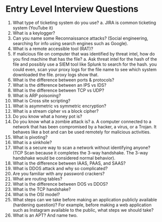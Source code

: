 # Entry Level Interview Questions 

1.	What type of ticketing system do you use? 
a.	JIRA is common ticketing system (YouTube it)
2.	What is a keylogger? 
3.	Can you name some Reconnaissance attacks? (Social engineering, searching for info using search engines such as Google).
4.	What is a remote accessible tool (RAT)? 
5.	If malicious file on computer that was identified by threat intel, how do you find machine that has the file? 
a.	Ask threat intel for the hash of the file and possibly use a SIEM tool like Splunk to search for the hash. you could even, scan your proxy logs for the file name to see which system downloaded the file. proxy logs show that. 
6.	What is the difference between ports & protocols? 
7.	What is the difference between an IPS vs IDS? 
8.	What is the difference between TCP vs UDP? 
9.	What is ARP poisoning?
10.	What is Cross site scripting?
11.	What is asymmetric vs symmetric encryption?
12.	What is a stream cipher vs a block cipher?
13.	Do you know what a honey pot is?
14.	Do you know what a zombie attack is? 
a.	A computer connected to a network that has been compromised by a hacker, a virus, or a Trojan. It behaves like a bot and can be used remotely for malicious activities.
15.	What is pivoting? 
16.	What is a sinkhole? 
17.	What is a secure way to scan a network without identifying anyone? (TCP Scan because it completes the 3-way handshake. The 3-way handshake would be considered normal behavior).
18.	What is the difference between IAAS, PAAS, and SAAS?
19.	What is DDOS attack and why so complicated? 
20.	Are you familiar with any password crackers? 
21.	What are routing tables? 
22.	What is the difference between DOS vs DDOS? 
23.	What is the TCP handshake? 
24.	What is the OSI model?
25.	What steps can we take before making an application publicly available (hardening question)? For example, before making a web application such as Instagram available to the public, what steps we should take?  
26.	What is an APT? And name two. 